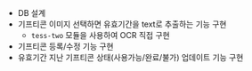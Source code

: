 - DB 설계
- 기프티콘 이미지 선택하면 유효기간을 text로 추출하는 기능 구현
  - `tess-two` 모듈을 사용하여 OCR 직접 구현
- 기프티콘 등록/수정 기능 구현
- 유효기간 지난 기프티콘 상태(사용가능/완료/불가) 업데이트 기능 구현